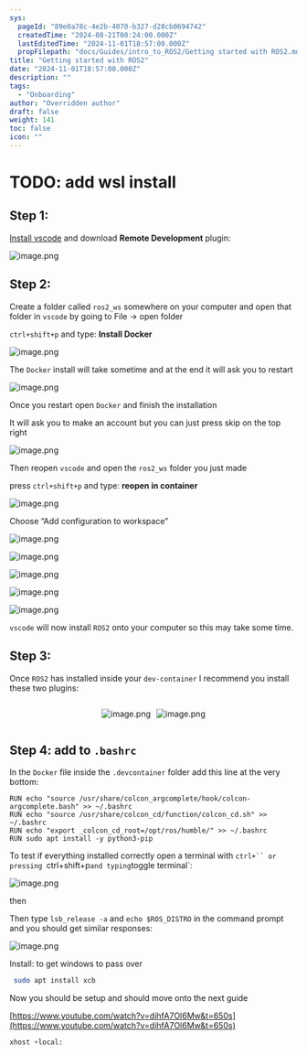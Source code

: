 ```yaml
---
sys:
  pageId: "89e0a78c-4e2b-4070-b327-d28cb0694742"
  createdTime: "2024-08-21T00:24:00.000Z"
  lastEditedTime: "2024-11-01T18:57:00.000Z"
  propFilepath: "docs/Guides/intro_to_ROS2/Getting started with ROS2.md"
title: "Getting started with ROS2"
date: "2024-11-01T18:57:00.000Z"
description: ""
tags:
  - "Onboarding"
author: "Overridden author"
draft: false
weight: 141
toc: false
icon: ""
---
```


# TODO: add wsl install

## Step 1:

[Install vscode](https://code.visualstudio.com/download) and download **Remote Development** plugin:

![image.png](https://prod-files-secure.s3.us-west-2.amazonaws.com/d518164a-d88e-44d1-a4ee-3adb3bd8bce0/efb52993-1881-4a40-b95e-6f020334f022/image.png?X-Amz-Algorithm=AWS4-HMAC-SHA256&X-Amz-Content-Sha256=UNSIGNED-PAYLOAD&X-Amz-Credential=ASIAZI2LB4665UXJ7YMZ%2F20250301%2Fus-west-2%2Fs3%2Faws4_request&X-Amz-Date=20250301T121231Z&X-Amz-Expires=3600&X-Amz-Security-Token=IQoJb3JpZ2luX2VjEGoaCXVzLXdlc3QtMiJIMEYCIQDxmezO8wchBYYyGz1qt%2FbttAAsiyrFbNWrmM%2FUccWusgIhAJaYdRiq6GRd%2FePDm0RTcljtfyDb4OsoFxq0yBAUvvs4KogECKP%2F%2F%2F%2F%2F%2F%2F%2F%2F%2FwEQABoMNjM3NDIzMTgzODA1Igy5e9BtYnVzASU3%2FYcq3AP2Gr3PR%2F8i2nrx98antJARNtNzMIXCi4vypg5eKl%2BiC1xz8KoxPV8S71oL2b2ORCl9OC3Z9IQkmB0wMz6Bg4jXg8F%2BG2NUwkk5ryMrr3UHUb9ocw9pTID1nmjVKkyIH0IkUiVNoWkN8yQCnw7zG9IAvD5fl68M%2BPYEzdmhTotz7jU4Mln9Z%2FyoT1WDCBg0WElhqyM5hUvxAkYtXBHWu2lWdDiEFliQKQBtHv6xKJf4R9t1q9MjzC8J4ZirXVjgVO4XZYiEzlC78fYc9%2FW9cm3OczSKy1YFbWfBlXEQ4EweK0VmAKuzRM%2BvAcZsfDS7pZha6kvAM3aBybbWZfk6mqU85VVZVtT6nHhQiwmJWfkRQSRjKum%2BNF5zisKQcuoFvnb%2FLAMdQr38VwTMMYiEhruXU5vwnfqmE1no6MzZk7imGSX3uluDeajcuKJYz5epttX4kNasZiK%2BM1Jl8msXIdlL79G3DgRtXD6JUPlQaOrdVm9Jd0IzzbuoV%2BvL4TQSavT3INvwzjV2HaXvKYJhOJDClYovKyib2ilwa6AA6XUM4KYgEQYWXhQAym9AuVss%2BI8fDDSJAbqcFkdj7JG%2BZUbbzVlj%2BPxIkA6W1eV35UufsqmrN6jpA4eMxXIiijDPuou%2BBjqkAcd69qBQgJEGNKJbkgiR0%2FiFn1PeHgl179gS5VBLeAdudq7%2FVS%2FjMnOjqabFZqZ0wmKRp3PbzQFejagWs%2BWZqrI83hH8c%2B%2B%2FyCTcc06tFdmi1N8dfN74KRcppEtqeGGjU%2FWD%2FSWWglY0O5r6tERuv4aeHwElPgw%2Fuc0GSLrSngqg06Ggs6dyA9QzB1JziVS%2BRw6BEd8%2FTelHmkUJGzNSW9vF8EdY&X-Amz-Signature=2f930a0fda257412b83b908f7be768fa422133f19979254f7aba520a6b560e3c&X-Amz-SignedHeaders=host&x-id=GetObject)

## Step 2:

Create a folder called `ros2_ws` somewhere on your computer and open that folder in `vscode` by going to File → open folder 

`ctrl+shift+p` and type: **Install Docker**

![image.png](https://prod-files-secure.s3.us-west-2.amazonaws.com/d518164a-d88e-44d1-a4ee-3adb3bd8bce0/2269dc0e-1cd5-47ff-bceb-c04ad9b2eab0/image.png?X-Amz-Algorithm=AWS4-HMAC-SHA256&X-Amz-Content-Sha256=UNSIGNED-PAYLOAD&X-Amz-Credential=ASIAZI2LB4665UXJ7YMZ%2F20250301%2Fus-west-2%2Fs3%2Faws4_request&X-Amz-Date=20250301T121231Z&X-Amz-Expires=3600&X-Amz-Security-Token=IQoJb3JpZ2luX2VjEGoaCXVzLXdlc3QtMiJIMEYCIQDxmezO8wchBYYyGz1qt%2FbttAAsiyrFbNWrmM%2FUccWusgIhAJaYdRiq6GRd%2FePDm0RTcljtfyDb4OsoFxq0yBAUvvs4KogECKP%2F%2F%2F%2F%2F%2F%2F%2F%2F%2FwEQABoMNjM3NDIzMTgzODA1Igy5e9BtYnVzASU3%2FYcq3AP2Gr3PR%2F8i2nrx98antJARNtNzMIXCi4vypg5eKl%2BiC1xz8KoxPV8S71oL2b2ORCl9OC3Z9IQkmB0wMz6Bg4jXg8F%2BG2NUwkk5ryMrr3UHUb9ocw9pTID1nmjVKkyIH0IkUiVNoWkN8yQCnw7zG9IAvD5fl68M%2BPYEzdmhTotz7jU4Mln9Z%2FyoT1WDCBg0WElhqyM5hUvxAkYtXBHWu2lWdDiEFliQKQBtHv6xKJf4R9t1q9MjzC8J4ZirXVjgVO4XZYiEzlC78fYc9%2FW9cm3OczSKy1YFbWfBlXEQ4EweK0VmAKuzRM%2BvAcZsfDS7pZha6kvAM3aBybbWZfk6mqU85VVZVtT6nHhQiwmJWfkRQSRjKum%2BNF5zisKQcuoFvnb%2FLAMdQr38VwTMMYiEhruXU5vwnfqmE1no6MzZk7imGSX3uluDeajcuKJYz5epttX4kNasZiK%2BM1Jl8msXIdlL79G3DgRtXD6JUPlQaOrdVm9Jd0IzzbuoV%2BvL4TQSavT3INvwzjV2HaXvKYJhOJDClYovKyib2ilwa6AA6XUM4KYgEQYWXhQAym9AuVss%2BI8fDDSJAbqcFkdj7JG%2BZUbbzVlj%2BPxIkA6W1eV35UufsqmrN6jpA4eMxXIiijDPuou%2BBjqkAcd69qBQgJEGNKJbkgiR0%2FiFn1PeHgl179gS5VBLeAdudq7%2FVS%2FjMnOjqabFZqZ0wmKRp3PbzQFejagWs%2BWZqrI83hH8c%2B%2B%2FyCTcc06tFdmi1N8dfN74KRcppEtqeGGjU%2FWD%2FSWWglY0O5r6tERuv4aeHwElPgw%2Fuc0GSLrSngqg06Ggs6dyA9QzB1JziVS%2BRw6BEd8%2FTelHmkUJGzNSW9vF8EdY&X-Amz-Signature=e94788fb9a109765cca7398626238877bb063ef9507243a324b18389b307dfe6&X-Amz-SignedHeaders=host&x-id=GetObject)

The `Docker` install will take sometime and at the end it will ask you to restart

![image.png](https://prod-files-secure.s3.us-west-2.amazonaws.com/d518164a-d88e-44d1-a4ee-3adb3bd8bce0/ed233f78-be33-4b1f-b89c-9c346c0e961e/image.png?X-Amz-Algorithm=AWS4-HMAC-SHA256&X-Amz-Content-Sha256=UNSIGNED-PAYLOAD&X-Amz-Credential=ASIAZI2LB4665UXJ7YMZ%2F20250301%2Fus-west-2%2Fs3%2Faws4_request&X-Amz-Date=20250301T121231Z&X-Amz-Expires=3600&X-Amz-Security-Token=IQoJb3JpZ2luX2VjEGoaCXVzLXdlc3QtMiJIMEYCIQDxmezO8wchBYYyGz1qt%2FbttAAsiyrFbNWrmM%2FUccWusgIhAJaYdRiq6GRd%2FePDm0RTcljtfyDb4OsoFxq0yBAUvvs4KogECKP%2F%2F%2F%2F%2F%2F%2F%2F%2F%2FwEQABoMNjM3NDIzMTgzODA1Igy5e9BtYnVzASU3%2FYcq3AP2Gr3PR%2F8i2nrx98antJARNtNzMIXCi4vypg5eKl%2BiC1xz8KoxPV8S71oL2b2ORCl9OC3Z9IQkmB0wMz6Bg4jXg8F%2BG2NUwkk5ryMrr3UHUb9ocw9pTID1nmjVKkyIH0IkUiVNoWkN8yQCnw7zG9IAvD5fl68M%2BPYEzdmhTotz7jU4Mln9Z%2FyoT1WDCBg0WElhqyM5hUvxAkYtXBHWu2lWdDiEFliQKQBtHv6xKJf4R9t1q9MjzC8J4ZirXVjgVO4XZYiEzlC78fYc9%2FW9cm3OczSKy1YFbWfBlXEQ4EweK0VmAKuzRM%2BvAcZsfDS7pZha6kvAM3aBybbWZfk6mqU85VVZVtT6nHhQiwmJWfkRQSRjKum%2BNF5zisKQcuoFvnb%2FLAMdQr38VwTMMYiEhruXU5vwnfqmE1no6MzZk7imGSX3uluDeajcuKJYz5epttX4kNasZiK%2BM1Jl8msXIdlL79G3DgRtXD6JUPlQaOrdVm9Jd0IzzbuoV%2BvL4TQSavT3INvwzjV2HaXvKYJhOJDClYovKyib2ilwa6AA6XUM4KYgEQYWXhQAym9AuVss%2BI8fDDSJAbqcFkdj7JG%2BZUbbzVlj%2BPxIkA6W1eV35UufsqmrN6jpA4eMxXIiijDPuou%2BBjqkAcd69qBQgJEGNKJbkgiR0%2FiFn1PeHgl179gS5VBLeAdudq7%2FVS%2FjMnOjqabFZqZ0wmKRp3PbzQFejagWs%2BWZqrI83hH8c%2B%2B%2FyCTcc06tFdmi1N8dfN74KRcppEtqeGGjU%2FWD%2FSWWglY0O5r6tERuv4aeHwElPgw%2Fuc0GSLrSngqg06Ggs6dyA9QzB1JziVS%2BRw6BEd8%2FTelHmkUJGzNSW9vF8EdY&X-Amz-Signature=ef23736a9b75d0be46b7ed6dd9bb7a89e01f51b84695649dd7e1abd817ccf8c9&X-Amz-SignedHeaders=host&x-id=GetObject)

Once you restart open `Docker` and finish the installation

It will ask you to make an account but you can just press skip on the top right

![image.png](https://prod-files-secure.s3.us-west-2.amazonaws.com/d518164a-d88e-44d1-a4ee-3adb3bd8bce0/21010ad9-1659-4fd9-9f59-9932a09b2a3d/image.png?X-Amz-Algorithm=AWS4-HMAC-SHA256&X-Amz-Content-Sha256=UNSIGNED-PAYLOAD&X-Amz-Credential=ASIAZI2LB4665UXJ7YMZ%2F20250301%2Fus-west-2%2Fs3%2Faws4_request&X-Amz-Date=20250301T121231Z&X-Amz-Expires=3600&X-Amz-Security-Token=IQoJb3JpZ2luX2VjEGoaCXVzLXdlc3QtMiJIMEYCIQDxmezO8wchBYYyGz1qt%2FbttAAsiyrFbNWrmM%2FUccWusgIhAJaYdRiq6GRd%2FePDm0RTcljtfyDb4OsoFxq0yBAUvvs4KogECKP%2F%2F%2F%2F%2F%2F%2F%2F%2F%2FwEQABoMNjM3NDIzMTgzODA1Igy5e9BtYnVzASU3%2FYcq3AP2Gr3PR%2F8i2nrx98antJARNtNzMIXCi4vypg5eKl%2BiC1xz8KoxPV8S71oL2b2ORCl9OC3Z9IQkmB0wMz6Bg4jXg8F%2BG2NUwkk5ryMrr3UHUb9ocw9pTID1nmjVKkyIH0IkUiVNoWkN8yQCnw7zG9IAvD5fl68M%2BPYEzdmhTotz7jU4Mln9Z%2FyoT1WDCBg0WElhqyM5hUvxAkYtXBHWu2lWdDiEFliQKQBtHv6xKJf4R9t1q9MjzC8J4ZirXVjgVO4XZYiEzlC78fYc9%2FW9cm3OczSKy1YFbWfBlXEQ4EweK0VmAKuzRM%2BvAcZsfDS7pZha6kvAM3aBybbWZfk6mqU85VVZVtT6nHhQiwmJWfkRQSRjKum%2BNF5zisKQcuoFvnb%2FLAMdQr38VwTMMYiEhruXU5vwnfqmE1no6MzZk7imGSX3uluDeajcuKJYz5epttX4kNasZiK%2BM1Jl8msXIdlL79G3DgRtXD6JUPlQaOrdVm9Jd0IzzbuoV%2BvL4TQSavT3INvwzjV2HaXvKYJhOJDClYovKyib2ilwa6AA6XUM4KYgEQYWXhQAym9AuVss%2BI8fDDSJAbqcFkdj7JG%2BZUbbzVlj%2BPxIkA6W1eV35UufsqmrN6jpA4eMxXIiijDPuou%2BBjqkAcd69qBQgJEGNKJbkgiR0%2FiFn1PeHgl179gS5VBLeAdudq7%2FVS%2FjMnOjqabFZqZ0wmKRp3PbzQFejagWs%2BWZqrI83hH8c%2B%2B%2FyCTcc06tFdmi1N8dfN74KRcppEtqeGGjU%2FWD%2FSWWglY0O5r6tERuv4aeHwElPgw%2Fuc0GSLrSngqg06Ggs6dyA9QzB1JziVS%2BRw6BEd8%2FTelHmkUJGzNSW9vF8EdY&X-Amz-Signature=d4af84c2430a4f249d9024acbf37352f262c3eca1273bfcd5032fed781f87294&X-Amz-SignedHeaders=host&x-id=GetObject)

Then reopen `vscode` and open the `ros2_ws` folder you just made

press `ctrl+shift+p` and type: **reopen in container**

![image.png](https://prod-files-secure.s3.us-west-2.amazonaws.com/d518164a-d88e-44d1-a4ee-3adb3bd8bce0/4e93b8c2-41ad-488c-8095-c74205196118/image.png?X-Amz-Algorithm=AWS4-HMAC-SHA256&X-Amz-Content-Sha256=UNSIGNED-PAYLOAD&X-Amz-Credential=ASIAZI2LB4665UXJ7YMZ%2F20250301%2Fus-west-2%2Fs3%2Faws4_request&X-Amz-Date=20250301T121231Z&X-Amz-Expires=3600&X-Amz-Security-Token=IQoJb3JpZ2luX2VjEGoaCXVzLXdlc3QtMiJIMEYCIQDxmezO8wchBYYyGz1qt%2FbttAAsiyrFbNWrmM%2FUccWusgIhAJaYdRiq6GRd%2FePDm0RTcljtfyDb4OsoFxq0yBAUvvs4KogECKP%2F%2F%2F%2F%2F%2F%2F%2F%2F%2FwEQABoMNjM3NDIzMTgzODA1Igy5e9BtYnVzASU3%2FYcq3AP2Gr3PR%2F8i2nrx98antJARNtNzMIXCi4vypg5eKl%2BiC1xz8KoxPV8S71oL2b2ORCl9OC3Z9IQkmB0wMz6Bg4jXg8F%2BG2NUwkk5ryMrr3UHUb9ocw9pTID1nmjVKkyIH0IkUiVNoWkN8yQCnw7zG9IAvD5fl68M%2BPYEzdmhTotz7jU4Mln9Z%2FyoT1WDCBg0WElhqyM5hUvxAkYtXBHWu2lWdDiEFliQKQBtHv6xKJf4R9t1q9MjzC8J4ZirXVjgVO4XZYiEzlC78fYc9%2FW9cm3OczSKy1YFbWfBlXEQ4EweK0VmAKuzRM%2BvAcZsfDS7pZha6kvAM3aBybbWZfk6mqU85VVZVtT6nHhQiwmJWfkRQSRjKum%2BNF5zisKQcuoFvnb%2FLAMdQr38VwTMMYiEhruXU5vwnfqmE1no6MzZk7imGSX3uluDeajcuKJYz5epttX4kNasZiK%2BM1Jl8msXIdlL79G3DgRtXD6JUPlQaOrdVm9Jd0IzzbuoV%2BvL4TQSavT3INvwzjV2HaXvKYJhOJDClYovKyib2ilwa6AA6XUM4KYgEQYWXhQAym9AuVss%2BI8fDDSJAbqcFkdj7JG%2BZUbbzVlj%2BPxIkA6W1eV35UufsqmrN6jpA4eMxXIiijDPuou%2BBjqkAcd69qBQgJEGNKJbkgiR0%2FiFn1PeHgl179gS5VBLeAdudq7%2FVS%2FjMnOjqabFZqZ0wmKRp3PbzQFejagWs%2BWZqrI83hH8c%2B%2B%2FyCTcc06tFdmi1N8dfN74KRcppEtqeGGjU%2FWD%2FSWWglY0O5r6tERuv4aeHwElPgw%2Fuc0GSLrSngqg06Ggs6dyA9QzB1JziVS%2BRw6BEd8%2FTelHmkUJGzNSW9vF8EdY&X-Amz-Signature=a1e6cfd70a602b1101c581885680685e68c87519336ae27fcd0925d061a85864&X-Amz-SignedHeaders=host&x-id=GetObject)

Choose “Add configuration to workspace”

![image.png](https://prod-files-secure.s3.us-west-2.amazonaws.com/d518164a-d88e-44d1-a4ee-3adb3bd8bce0/9560b282-5060-4989-ba37-97e7b2c22476/image.png?X-Amz-Algorithm=AWS4-HMAC-SHA256&X-Amz-Content-Sha256=UNSIGNED-PAYLOAD&X-Amz-Credential=ASIAZI2LB4665UXJ7YMZ%2F20250301%2Fus-west-2%2Fs3%2Faws4_request&X-Amz-Date=20250301T121231Z&X-Amz-Expires=3600&X-Amz-Security-Token=IQoJb3JpZ2luX2VjEGoaCXVzLXdlc3QtMiJIMEYCIQDxmezO8wchBYYyGz1qt%2FbttAAsiyrFbNWrmM%2FUccWusgIhAJaYdRiq6GRd%2FePDm0RTcljtfyDb4OsoFxq0yBAUvvs4KogECKP%2F%2F%2F%2F%2F%2F%2F%2F%2F%2FwEQABoMNjM3NDIzMTgzODA1Igy5e9BtYnVzASU3%2FYcq3AP2Gr3PR%2F8i2nrx98antJARNtNzMIXCi4vypg5eKl%2BiC1xz8KoxPV8S71oL2b2ORCl9OC3Z9IQkmB0wMz6Bg4jXg8F%2BG2NUwkk5ryMrr3UHUb9ocw9pTID1nmjVKkyIH0IkUiVNoWkN8yQCnw7zG9IAvD5fl68M%2BPYEzdmhTotz7jU4Mln9Z%2FyoT1WDCBg0WElhqyM5hUvxAkYtXBHWu2lWdDiEFliQKQBtHv6xKJf4R9t1q9MjzC8J4ZirXVjgVO4XZYiEzlC78fYc9%2FW9cm3OczSKy1YFbWfBlXEQ4EweK0VmAKuzRM%2BvAcZsfDS7pZha6kvAM3aBybbWZfk6mqU85VVZVtT6nHhQiwmJWfkRQSRjKum%2BNF5zisKQcuoFvnb%2FLAMdQr38VwTMMYiEhruXU5vwnfqmE1no6MzZk7imGSX3uluDeajcuKJYz5epttX4kNasZiK%2BM1Jl8msXIdlL79G3DgRtXD6JUPlQaOrdVm9Jd0IzzbuoV%2BvL4TQSavT3INvwzjV2HaXvKYJhOJDClYovKyib2ilwa6AA6XUM4KYgEQYWXhQAym9AuVss%2BI8fDDSJAbqcFkdj7JG%2BZUbbzVlj%2BPxIkA6W1eV35UufsqmrN6jpA4eMxXIiijDPuou%2BBjqkAcd69qBQgJEGNKJbkgiR0%2FiFn1PeHgl179gS5VBLeAdudq7%2FVS%2FjMnOjqabFZqZ0wmKRp3PbzQFejagWs%2BWZqrI83hH8c%2B%2B%2FyCTcc06tFdmi1N8dfN74KRcppEtqeGGjU%2FWD%2FSWWglY0O5r6tERuv4aeHwElPgw%2Fuc0GSLrSngqg06Ggs6dyA9QzB1JziVS%2BRw6BEd8%2FTelHmkUJGzNSW9vF8EdY&X-Amz-Signature=15a9abd0fe4d9c2a39d3f4f2fa58bdba66036afa545e24f8a134d04c527d0b2e&X-Amz-SignedHeaders=host&x-id=GetObject)

![image.png](https://prod-files-secure.s3.us-west-2.amazonaws.com/d518164a-d88e-44d1-a4ee-3adb3bd8bce0/2ee63f81-886b-48e8-a553-dc6e5eac99e4/image.png?X-Amz-Algorithm=AWS4-HMAC-SHA256&X-Amz-Content-Sha256=UNSIGNED-PAYLOAD&X-Amz-Credential=ASIAZI2LB4665UXJ7YMZ%2F20250301%2Fus-west-2%2Fs3%2Faws4_request&X-Amz-Date=20250301T121231Z&X-Amz-Expires=3600&X-Amz-Security-Token=IQoJb3JpZ2luX2VjEGoaCXVzLXdlc3QtMiJIMEYCIQDxmezO8wchBYYyGz1qt%2FbttAAsiyrFbNWrmM%2FUccWusgIhAJaYdRiq6GRd%2FePDm0RTcljtfyDb4OsoFxq0yBAUvvs4KogECKP%2F%2F%2F%2F%2F%2F%2F%2F%2F%2FwEQABoMNjM3NDIzMTgzODA1Igy5e9BtYnVzASU3%2FYcq3AP2Gr3PR%2F8i2nrx98antJARNtNzMIXCi4vypg5eKl%2BiC1xz8KoxPV8S71oL2b2ORCl9OC3Z9IQkmB0wMz6Bg4jXg8F%2BG2NUwkk5ryMrr3UHUb9ocw9pTID1nmjVKkyIH0IkUiVNoWkN8yQCnw7zG9IAvD5fl68M%2BPYEzdmhTotz7jU4Mln9Z%2FyoT1WDCBg0WElhqyM5hUvxAkYtXBHWu2lWdDiEFliQKQBtHv6xKJf4R9t1q9MjzC8J4ZirXVjgVO4XZYiEzlC78fYc9%2FW9cm3OczSKy1YFbWfBlXEQ4EweK0VmAKuzRM%2BvAcZsfDS7pZha6kvAM3aBybbWZfk6mqU85VVZVtT6nHhQiwmJWfkRQSRjKum%2BNF5zisKQcuoFvnb%2FLAMdQr38VwTMMYiEhruXU5vwnfqmE1no6MzZk7imGSX3uluDeajcuKJYz5epttX4kNasZiK%2BM1Jl8msXIdlL79G3DgRtXD6JUPlQaOrdVm9Jd0IzzbuoV%2BvL4TQSavT3INvwzjV2HaXvKYJhOJDClYovKyib2ilwa6AA6XUM4KYgEQYWXhQAym9AuVss%2BI8fDDSJAbqcFkdj7JG%2BZUbbzVlj%2BPxIkA6W1eV35UufsqmrN6jpA4eMxXIiijDPuou%2BBjqkAcd69qBQgJEGNKJbkgiR0%2FiFn1PeHgl179gS5VBLeAdudq7%2FVS%2FjMnOjqabFZqZ0wmKRp3PbzQFejagWs%2BWZqrI83hH8c%2B%2B%2FyCTcc06tFdmi1N8dfN74KRcppEtqeGGjU%2FWD%2FSWWglY0O5r6tERuv4aeHwElPgw%2Fuc0GSLrSngqg06Ggs6dyA9QzB1JziVS%2BRw6BEd8%2FTelHmkUJGzNSW9vF8EdY&X-Amz-Signature=dce6d62b8f9ddd6c951980cfb5f5cc6f8586e83fc280f58bd9140fa1378cf68c&X-Amz-SignedHeaders=host&x-id=GetObject)

![image.png](https://prod-files-secure.s3.us-west-2.amazonaws.com/d518164a-d88e-44d1-a4ee-3adb3bd8bce0/ae1580b2-b048-407e-aed9-b584224a7a04/image.png?X-Amz-Algorithm=AWS4-HMAC-SHA256&X-Amz-Content-Sha256=UNSIGNED-PAYLOAD&X-Amz-Credential=ASIAZI2LB4665UXJ7YMZ%2F20250301%2Fus-west-2%2Fs3%2Faws4_request&X-Amz-Date=20250301T121231Z&X-Amz-Expires=3600&X-Amz-Security-Token=IQoJb3JpZ2luX2VjEGoaCXVzLXdlc3QtMiJIMEYCIQDxmezO8wchBYYyGz1qt%2FbttAAsiyrFbNWrmM%2FUccWusgIhAJaYdRiq6GRd%2FePDm0RTcljtfyDb4OsoFxq0yBAUvvs4KogECKP%2F%2F%2F%2F%2F%2F%2F%2F%2F%2FwEQABoMNjM3NDIzMTgzODA1Igy5e9BtYnVzASU3%2FYcq3AP2Gr3PR%2F8i2nrx98antJARNtNzMIXCi4vypg5eKl%2BiC1xz8KoxPV8S71oL2b2ORCl9OC3Z9IQkmB0wMz6Bg4jXg8F%2BG2NUwkk5ryMrr3UHUb9ocw9pTID1nmjVKkyIH0IkUiVNoWkN8yQCnw7zG9IAvD5fl68M%2BPYEzdmhTotz7jU4Mln9Z%2FyoT1WDCBg0WElhqyM5hUvxAkYtXBHWu2lWdDiEFliQKQBtHv6xKJf4R9t1q9MjzC8J4ZirXVjgVO4XZYiEzlC78fYc9%2FW9cm3OczSKy1YFbWfBlXEQ4EweK0VmAKuzRM%2BvAcZsfDS7pZha6kvAM3aBybbWZfk6mqU85VVZVtT6nHhQiwmJWfkRQSRjKum%2BNF5zisKQcuoFvnb%2FLAMdQr38VwTMMYiEhruXU5vwnfqmE1no6MzZk7imGSX3uluDeajcuKJYz5epttX4kNasZiK%2BM1Jl8msXIdlL79G3DgRtXD6JUPlQaOrdVm9Jd0IzzbuoV%2BvL4TQSavT3INvwzjV2HaXvKYJhOJDClYovKyib2ilwa6AA6XUM4KYgEQYWXhQAym9AuVss%2BI8fDDSJAbqcFkdj7JG%2BZUbbzVlj%2BPxIkA6W1eV35UufsqmrN6jpA4eMxXIiijDPuou%2BBjqkAcd69qBQgJEGNKJbkgiR0%2FiFn1PeHgl179gS5VBLeAdudq7%2FVS%2FjMnOjqabFZqZ0wmKRp3PbzQFejagWs%2BWZqrI83hH8c%2B%2B%2FyCTcc06tFdmi1N8dfN74KRcppEtqeGGjU%2FWD%2FSWWglY0O5r6tERuv4aeHwElPgw%2Fuc0GSLrSngqg06Ggs6dyA9QzB1JziVS%2BRw6BEd8%2FTelHmkUJGzNSW9vF8EdY&X-Amz-Signature=9d6e6b80310bafe22ae593b82307265f1f5b17ae61c857a66838f0ba5820ee96&X-Amz-SignedHeaders=host&x-id=GetObject)

![image.png](https://prod-files-secure.s3.us-west-2.amazonaws.com/d518164a-d88e-44d1-a4ee-3adb3bd8bce0/53255b28-f75e-430f-b9e3-c0ac8577e42b/image.png?X-Amz-Algorithm=AWS4-HMAC-SHA256&X-Amz-Content-Sha256=UNSIGNED-PAYLOAD&X-Amz-Credential=ASIAZI2LB4665UXJ7YMZ%2F20250301%2Fus-west-2%2Fs3%2Faws4_request&X-Amz-Date=20250301T121231Z&X-Amz-Expires=3600&X-Amz-Security-Token=IQoJb3JpZ2luX2VjEGoaCXVzLXdlc3QtMiJIMEYCIQDxmezO8wchBYYyGz1qt%2FbttAAsiyrFbNWrmM%2FUccWusgIhAJaYdRiq6GRd%2FePDm0RTcljtfyDb4OsoFxq0yBAUvvs4KogECKP%2F%2F%2F%2F%2F%2F%2F%2F%2F%2FwEQABoMNjM3NDIzMTgzODA1Igy5e9BtYnVzASU3%2FYcq3AP2Gr3PR%2F8i2nrx98antJARNtNzMIXCi4vypg5eKl%2BiC1xz8KoxPV8S71oL2b2ORCl9OC3Z9IQkmB0wMz6Bg4jXg8F%2BG2NUwkk5ryMrr3UHUb9ocw9pTID1nmjVKkyIH0IkUiVNoWkN8yQCnw7zG9IAvD5fl68M%2BPYEzdmhTotz7jU4Mln9Z%2FyoT1WDCBg0WElhqyM5hUvxAkYtXBHWu2lWdDiEFliQKQBtHv6xKJf4R9t1q9MjzC8J4ZirXVjgVO4XZYiEzlC78fYc9%2FW9cm3OczSKy1YFbWfBlXEQ4EweK0VmAKuzRM%2BvAcZsfDS7pZha6kvAM3aBybbWZfk6mqU85VVZVtT6nHhQiwmJWfkRQSRjKum%2BNF5zisKQcuoFvnb%2FLAMdQr38VwTMMYiEhruXU5vwnfqmE1no6MzZk7imGSX3uluDeajcuKJYz5epttX4kNasZiK%2BM1Jl8msXIdlL79G3DgRtXD6JUPlQaOrdVm9Jd0IzzbuoV%2BvL4TQSavT3INvwzjV2HaXvKYJhOJDClYovKyib2ilwa6AA6XUM4KYgEQYWXhQAym9AuVss%2BI8fDDSJAbqcFkdj7JG%2BZUbbzVlj%2BPxIkA6W1eV35UufsqmrN6jpA4eMxXIiijDPuou%2BBjqkAcd69qBQgJEGNKJbkgiR0%2FiFn1PeHgl179gS5VBLeAdudq7%2FVS%2FjMnOjqabFZqZ0wmKRp3PbzQFejagWs%2BWZqrI83hH8c%2B%2B%2FyCTcc06tFdmi1N8dfN74KRcppEtqeGGjU%2FWD%2FSWWglY0O5r6tERuv4aeHwElPgw%2Fuc0GSLrSngqg06Ggs6dyA9QzB1JziVS%2BRw6BEd8%2FTelHmkUJGzNSW9vF8EdY&X-Amz-Signature=ad3c66f43721de5d47c7b0e89ba96b42350fea5cf72fc89da29278d78bcf8873&X-Amz-SignedHeaders=host&x-id=GetObject)

![image.png](https://prod-files-secure.s3.us-west-2.amazonaws.com/d518164a-d88e-44d1-a4ee-3adb3bd8bce0/7c562767-5af9-4ffb-97d1-327bcdf4ee00/image.png?X-Amz-Algorithm=AWS4-HMAC-SHA256&X-Amz-Content-Sha256=UNSIGNED-PAYLOAD&X-Amz-Credential=ASIAZI2LB4665UXJ7YMZ%2F20250301%2Fus-west-2%2Fs3%2Faws4_request&X-Amz-Date=20250301T121231Z&X-Amz-Expires=3600&X-Amz-Security-Token=IQoJb3JpZ2luX2VjEGoaCXVzLXdlc3QtMiJIMEYCIQDxmezO8wchBYYyGz1qt%2FbttAAsiyrFbNWrmM%2FUccWusgIhAJaYdRiq6GRd%2FePDm0RTcljtfyDb4OsoFxq0yBAUvvs4KogECKP%2F%2F%2F%2F%2F%2F%2F%2F%2F%2FwEQABoMNjM3NDIzMTgzODA1Igy5e9BtYnVzASU3%2FYcq3AP2Gr3PR%2F8i2nrx98antJARNtNzMIXCi4vypg5eKl%2BiC1xz8KoxPV8S71oL2b2ORCl9OC3Z9IQkmB0wMz6Bg4jXg8F%2BG2NUwkk5ryMrr3UHUb9ocw9pTID1nmjVKkyIH0IkUiVNoWkN8yQCnw7zG9IAvD5fl68M%2BPYEzdmhTotz7jU4Mln9Z%2FyoT1WDCBg0WElhqyM5hUvxAkYtXBHWu2lWdDiEFliQKQBtHv6xKJf4R9t1q9MjzC8J4ZirXVjgVO4XZYiEzlC78fYc9%2FW9cm3OczSKy1YFbWfBlXEQ4EweK0VmAKuzRM%2BvAcZsfDS7pZha6kvAM3aBybbWZfk6mqU85VVZVtT6nHhQiwmJWfkRQSRjKum%2BNF5zisKQcuoFvnb%2FLAMdQr38VwTMMYiEhruXU5vwnfqmE1no6MzZk7imGSX3uluDeajcuKJYz5epttX4kNasZiK%2BM1Jl8msXIdlL79G3DgRtXD6JUPlQaOrdVm9Jd0IzzbuoV%2BvL4TQSavT3INvwzjV2HaXvKYJhOJDClYovKyib2ilwa6AA6XUM4KYgEQYWXhQAym9AuVss%2BI8fDDSJAbqcFkdj7JG%2BZUbbzVlj%2BPxIkA6W1eV35UufsqmrN6jpA4eMxXIiijDPuou%2BBjqkAcd69qBQgJEGNKJbkgiR0%2FiFn1PeHgl179gS5VBLeAdudq7%2FVS%2FjMnOjqabFZqZ0wmKRp3PbzQFejagWs%2BWZqrI83hH8c%2B%2B%2FyCTcc06tFdmi1N8dfN74KRcppEtqeGGjU%2FWD%2FSWWglY0O5r6tERuv4aeHwElPgw%2Fuc0GSLrSngqg06Ggs6dyA9QzB1JziVS%2BRw6BEd8%2FTelHmkUJGzNSW9vF8EdY&X-Amz-Signature=c0c439a453689ce519318cd131b6fc8fe8d82916f62237ae479ddb696a33222b&X-Amz-SignedHeaders=host&x-id=GetObject)

`vscode` will now install `ROS2` onto your computer so this may take some time.

## Step 3:

Once `ROS2` has installed inside your `dev-container` I recommend you install these two plugins:

<div style="display: flex;flex-direction: row; column-gap:10px; max-width: 630px;justify-content: center;">
<div>

![image.png](https://prod-files-secure.s3.us-west-2.amazonaws.com/d518164a-d88e-44d1-a4ee-3adb3bd8bce0/3fc3d550-5a54-4ba1-ba6b-faa01cdb7369/image.png?X-Amz-Algorithm=AWS4-HMAC-SHA256&X-Amz-Content-Sha256=UNSIGNED-PAYLOAD&X-Amz-Credential=ASIAZI2LB4667FITJCI3%2F20250301%2Fus-west-2%2Fs3%2Faws4_request&X-Amz-Date=20250301T121233Z&X-Amz-Expires=3600&X-Amz-Security-Token=IQoJb3JpZ2luX2VjEGoaCXVzLXdlc3QtMiJIMEYCIQCmN9ZWFOVF6Pe0e4klxCsJhJEcRRO05Veyn4Yw2fcdWgIhAMhQMf5lwQ3v7%2BHbmvw8p2TpZcPb470S5x%2BMxeNtLHYWKogECKP%2F%2F%2F%2F%2F%2F%2F%2F%2F%2FwEQABoMNjM3NDIzMTgzODA1Igydq3YcjRaDRCKfhd8q3ANakhCunb%2F7WyWVMBYx3GqYFmhLvlNQFI0Q6w%2BTTd2HMQ7zGfCAiPofxfmFyTN70HyCMoY1nIb1y0ylvMEvILhox7fSpIs%2BKsRb%2F2MdpOXaz6HeCTQTrbw6HZjBtjAKrbeXX2gnOPaKlm3Ru8TxuRD0DYXJ%2FApo1%2FeSxk6OJUgc7r1lia73UwMUTW7jRgVgpFrtoyjDYMWvx4s1IosgcJPQ3RPNFjJMxE4OA6Nv43rJFH1VaLaG1V1gBSyF7Jik6%2B84CckIkxLABZg3GkGOM5BMEpOZ%2FCn4snbRqjzNBvHUpiTAWvj4cocl1eEtDK%2F5srLVIGH2EXMrZxyzXuxzOIWPqdY8Z6i12QWNI0tSOGrv5RDelJtlKhkCzuAFfNAmuRNdeYMXtrG5X0KR2fPwVd8GcU2OE2BdeDKZrwztSuQp%2FvVBhzZI2zGzyke386ZVpHC4ZkE%2FHPlY%2BD91jZVoL8y4Fxoj7yuRVdsYbq9sCIm%2BCfSS%2FCT%2FonlWWBLghhnJ42wjVqGihAyYvnkVWXlrWtALJ%2BS%2F7TcLSQy3KQcO9skIUdbQhksoxvhgyuqJLcZeBOfq1c0xd1x2S9PlFXmDL%2FxmlTFrRTjRDySw6NDUYGaBpQXayjrIV5cLzqP1nTC7uou%2BBjqkAcJ9yw7%2F4J382eJUK6Akq50RSkR3Jd38Hx7J81OmvIkJhPEgQJZV%2FBEL%2FkP%2FiFJ7jNvoZjjLW9%2FVyjDgJopOQBvIwRj0okzWISVP1Jlu4LYEgT2dwZ9xVSIo87JWNYQfvZUIawvpOYHeYDgUbNUSUu90pfRi9QNfi3Cpv0IHUNnrIOsHGLZRv5wx995VMD77FezHlhZhaX%2FB3i%2FQbJtdS1TB5vuz&X-Amz-Signature=3f869d192e1128f3d3732d2643f97372a72739671703538c04fef44f55024ba9&X-Amz-SignedHeaders=host&x-id=GetObject)

</div>
<div>

![image.png](https://prod-files-secure.s3.us-west-2.amazonaws.com/d518164a-d88e-44d1-a4ee-3adb3bd8bce0/d994cc66-13c2-4093-a5a3-f84cf4601a82/image.png?X-Amz-Algorithm=AWS4-HMAC-SHA256&X-Amz-Content-Sha256=UNSIGNED-PAYLOAD&X-Amz-Credential=ASIAZI2LB4667WXLIXTX%2F20250301%2Fus-west-2%2Fs3%2Faws4_request&X-Amz-Date=20250301T121233Z&X-Amz-Expires=3600&X-Amz-Security-Token=IQoJb3JpZ2luX2VjEGoaCXVzLXdlc3QtMiJHMEUCIA2L7FLPgTKR6ubaZe0i6mGTEew7khim1zD7IWesv%2BYxAiEAzCgxKGzb1zCTUVxMLadAH2u3zfAFd2NxKQrKc3gHMgYqiAQIo%2F%2F%2F%2F%2F%2F%2F%2F%2F%2F%2FARAAGgw2Mzc0MjMxODM4MDUiDLDw1QbfwTeNxZroKyrcA9rbrPnfj%2BTfbkGkNrRIOefYgpAc0KphD81%2BmLmlGJr6RVJ4gMpTP3zTGLegXFvfMxhbqd1eKZm0ZDGtrK9dX%2BOYSFaRyADeFlBFTbMMMF4d6EkRKFnlDj3tRxXIpscDlTA%2F4H6iT5q9saTE0EpRbTOqOjj4A95uVvmMQre2GN2SOe%2BVWregNd7GTeseu7klXXcR8cnMqi%2BdcDTWOMBqmiOwAmAxqTeagRpirerRulJ6Bify38mm%2BdRZ0vZ2Fzp%2FQ4RCQ1bNKMQ7FQvMZSrOVG0l7iuDpa8cTemj33DuW8I%2FDtD02ytn%2B68rpVfbGEhqPfHNFhlSAu9klpD92fb1f4Pvgu9f6MyhHZFHZiHTb0q7Gmplb71higrO4ka0ZNBsDtBlK0e5YP9LQbdEoCfekKBVUdxU6Ky97aQVoRgxqsMAZ8hWOBQfXsl2lqRZjgO4CRhXoKtWLV6sMzPqcZ%2FfqhS0o%2Be41qM1VE6bWIpHsQRj0xaQDMVbwiHvLBbm0t5H25DtAdWIaW52jcmudtTZWPA3JMJOKBGT%2BZHNyV%2BCzFe3bv%2BcAicuLh1ianOh1DbpNU5VAYsadXRSSvind2A54Np1z1iAlIXOrtjbCIJR3Akx9aI7lJBHDvyEbdnVMLu6i74GOqUBVKIGykbXQcDnwYun0JYgSW1Yt8wReeJ8VMuofB5%2BGb3%2BAFouRkHSNoCGv7MtyQwuDDqCwqEzNP%2F8uyfwCLM8Vn8LiU2iHSSPgBQBV0UITZbnJtFO57uQ0XNJdh6slZpyNCsl%2F355an9iac%2FpuYJN20tvRS57auPneHfPf%2BPoXo1aRoLutUUwPC1LaDSVUYM7TIzQc9USakxriNXpniodDxPtP2xw&X-Amz-Signature=a05c0d8d12b917132710c38661c88934edb76f9ebaab6e3b04d9ce43572e1481&X-Amz-SignedHeaders=host&x-id=GetObject)

</div>
</div>

## Step 4: add to `.bashrc`

In the `Docker` file inside the `.devcontainer` folder add this line at the very bottom: 

```docker
RUN echo "source /usr/share/colcon_argcomplete/hook/colcon-argcomplete.bash" >> ~/.bashrc
RUN echo "source /usr/share/colcon_cd/function/colcon_cd.sh" >> ~/.bashrc
RUN echo "export _colcon_cd_root=/opt/ros/humble/" >> ~/.bashrc
RUN sudo apt install -y python3-pip 
```

To test if everything installed correctly open a terminal with `ctrl+`` or pressing `ctrl+shift+p` and typing `toggle terminal`:

![image.png](https://prod-files-secure.s3.us-west-2.amazonaws.com/d518164a-d88e-44d1-a4ee-3adb3bd8bce0/6a4943d8-b04e-4c02-9a58-775f3384d1a5/image.png?X-Amz-Algorithm=AWS4-HMAC-SHA256&X-Amz-Content-Sha256=UNSIGNED-PAYLOAD&X-Amz-Credential=ASIAZI2LB4665UXJ7YMZ%2F20250301%2Fus-west-2%2Fs3%2Faws4_request&X-Amz-Date=20250301T121231Z&X-Amz-Expires=3600&X-Amz-Security-Token=IQoJb3JpZ2luX2VjEGoaCXVzLXdlc3QtMiJIMEYCIQDxmezO8wchBYYyGz1qt%2FbttAAsiyrFbNWrmM%2FUccWusgIhAJaYdRiq6GRd%2FePDm0RTcljtfyDb4OsoFxq0yBAUvvs4KogECKP%2F%2F%2F%2F%2F%2F%2F%2F%2F%2FwEQABoMNjM3NDIzMTgzODA1Igy5e9BtYnVzASU3%2FYcq3AP2Gr3PR%2F8i2nrx98antJARNtNzMIXCi4vypg5eKl%2BiC1xz8KoxPV8S71oL2b2ORCl9OC3Z9IQkmB0wMz6Bg4jXg8F%2BG2NUwkk5ryMrr3UHUb9ocw9pTID1nmjVKkyIH0IkUiVNoWkN8yQCnw7zG9IAvD5fl68M%2BPYEzdmhTotz7jU4Mln9Z%2FyoT1WDCBg0WElhqyM5hUvxAkYtXBHWu2lWdDiEFliQKQBtHv6xKJf4R9t1q9MjzC8J4ZirXVjgVO4XZYiEzlC78fYc9%2FW9cm3OczSKy1YFbWfBlXEQ4EweK0VmAKuzRM%2BvAcZsfDS7pZha6kvAM3aBybbWZfk6mqU85VVZVtT6nHhQiwmJWfkRQSRjKum%2BNF5zisKQcuoFvnb%2FLAMdQr38VwTMMYiEhruXU5vwnfqmE1no6MzZk7imGSX3uluDeajcuKJYz5epttX4kNasZiK%2BM1Jl8msXIdlL79G3DgRtXD6JUPlQaOrdVm9Jd0IzzbuoV%2BvL4TQSavT3INvwzjV2HaXvKYJhOJDClYovKyib2ilwa6AA6XUM4KYgEQYWXhQAym9AuVss%2BI8fDDSJAbqcFkdj7JG%2BZUbbzVlj%2BPxIkA6W1eV35UufsqmrN6jpA4eMxXIiijDPuou%2BBjqkAcd69qBQgJEGNKJbkgiR0%2FiFn1PeHgl179gS5VBLeAdudq7%2FVS%2FjMnOjqabFZqZ0wmKRp3PbzQFejagWs%2BWZqrI83hH8c%2B%2B%2FyCTcc06tFdmi1N8dfN74KRcppEtqeGGjU%2FWD%2FSWWglY0O5r6tERuv4aeHwElPgw%2Fuc0GSLrSngqg06Ggs6dyA9QzB1JziVS%2BRw6BEd8%2FTelHmkUJGzNSW9vF8EdY&X-Amz-Signature=c44c8a42b8638d0e5dc61ca5369566f5f701a71161131f5ca8019597189a1d03&X-Amz-SignedHeaders=host&x-id=GetObject)

then 

Then type `lsb_release -a` and `echo $ROS_DISTRO` in the command prompt and you should get similar responses:

![image.png](https://prod-files-secure.s3.us-west-2.amazonaws.com/d518164a-d88e-44d1-a4ee-3adb3bd8bce0/3e635dec-a805-4e85-8b9e-d000e5b71a4e/image.png?X-Amz-Algorithm=AWS4-HMAC-SHA256&X-Amz-Content-Sha256=UNSIGNED-PAYLOAD&X-Amz-Credential=ASIAZI2LB4665UXJ7YMZ%2F20250301%2Fus-west-2%2Fs3%2Faws4_request&X-Amz-Date=20250301T121231Z&X-Amz-Expires=3600&X-Amz-Security-Token=IQoJb3JpZ2luX2VjEGoaCXVzLXdlc3QtMiJIMEYCIQDxmezO8wchBYYyGz1qt%2FbttAAsiyrFbNWrmM%2FUccWusgIhAJaYdRiq6GRd%2FePDm0RTcljtfyDb4OsoFxq0yBAUvvs4KogECKP%2F%2F%2F%2F%2F%2F%2F%2F%2F%2FwEQABoMNjM3NDIzMTgzODA1Igy5e9BtYnVzASU3%2FYcq3AP2Gr3PR%2F8i2nrx98antJARNtNzMIXCi4vypg5eKl%2BiC1xz8KoxPV8S71oL2b2ORCl9OC3Z9IQkmB0wMz6Bg4jXg8F%2BG2NUwkk5ryMrr3UHUb9ocw9pTID1nmjVKkyIH0IkUiVNoWkN8yQCnw7zG9IAvD5fl68M%2BPYEzdmhTotz7jU4Mln9Z%2FyoT1WDCBg0WElhqyM5hUvxAkYtXBHWu2lWdDiEFliQKQBtHv6xKJf4R9t1q9MjzC8J4ZirXVjgVO4XZYiEzlC78fYc9%2FW9cm3OczSKy1YFbWfBlXEQ4EweK0VmAKuzRM%2BvAcZsfDS7pZha6kvAM3aBybbWZfk6mqU85VVZVtT6nHhQiwmJWfkRQSRjKum%2BNF5zisKQcuoFvnb%2FLAMdQr38VwTMMYiEhruXU5vwnfqmE1no6MzZk7imGSX3uluDeajcuKJYz5epttX4kNasZiK%2BM1Jl8msXIdlL79G3DgRtXD6JUPlQaOrdVm9Jd0IzzbuoV%2BvL4TQSavT3INvwzjV2HaXvKYJhOJDClYovKyib2ilwa6AA6XUM4KYgEQYWXhQAym9AuVss%2BI8fDDSJAbqcFkdj7JG%2BZUbbzVlj%2BPxIkA6W1eV35UufsqmrN6jpA4eMxXIiijDPuou%2BBjqkAcd69qBQgJEGNKJbkgiR0%2FiFn1PeHgl179gS5VBLeAdudq7%2FVS%2FjMnOjqabFZqZ0wmKRp3PbzQFejagWs%2BWZqrI83hH8c%2B%2B%2FyCTcc06tFdmi1N8dfN74KRcppEtqeGGjU%2FWD%2FSWWglY0O5r6tERuv4aeHwElPgw%2Fuc0GSLrSngqg06Ggs6dyA9QzB1JziVS%2BRw6BEd8%2FTelHmkUJGzNSW9vF8EdY&X-Amz-Signature=1e4dbbe6f83424185dae91b856b265a7028649563e7cc7bd8eb132a6e7e518b4&X-Amz-SignedHeaders=host&x-id=GetObject)

Install:  to get windows to pass over

```bash
 sudo apt install xcb
```

Now you should be setup and should move onto the next guide 

[https://www.youtube.com/watch?v=dihfA7Ol6Mw&t=650s](https://www.youtube.com/watch?v=dihfA7Ol6Mw&t=650s)

```python
xhost +local:
```
